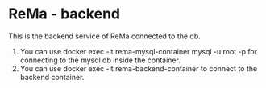 # ReMa - backend

This is the backend service of ReMa connected to the db.

1. You can use docker exec -it rema-mysql-container mysql -u root -p for connecting to the mysql db inside the container.
2. You can use docker exec -it rema-backend-container to connect to the backend container.
